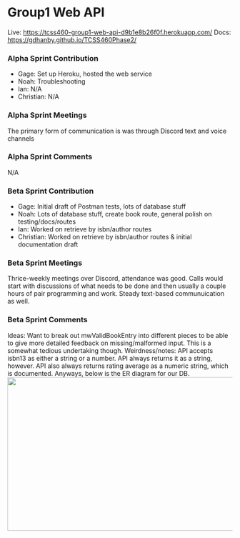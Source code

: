 # Group1 Web API
 
Live: https://tcss460-group1-web-api-d9b1e8b26f0f.herokuapp.com/
Docs: https://gdhanby.github.io/TCSS460Phase2/

### Alpha Sprint Contribution
- Gage: Set up Heroku, hosted the web service
- Noah: Troubleshooting
- Ian: N/A
- Christian: N/A

### Alpha Sprint Meetings
The primary form of communication is was through Discord text and voice channels

### Alpha Sprint Comments
N/A

### Beta Sprint Contribution
- Gage: Initial draft of Postman tests, lots of database stuff 
- Noah: Lots of database stuff, create book route, general polish on testing/docs/routes
- Ian: Worked on retrieve by isbn/author routes
- Christian: Worked on retrieve by isbn/author routes & initial documentation draft

### Beta Sprint Meetings
Thrice-weekly meetings over Discord, attendance was good. Calls would start with discussions of what needs to be done and then usually a couple hours of pair programming and work. Steady text-based communuication as well.

### Beta Sprint Comments
Ideas: Want to break out mwValidBookEntry into different pieces to be able to give more detailed feedback on missing/malformed input. This is a somewhat tedious undertaking though.
Weirdness/notes: API accepts isbn13 as either a string or a number. API always returns it as a string, however. API also always returns rating average as a numeric string, which is documented. Anyways, below is the ER diagram for our DB.
<img src="https://github.com/user-attachments/assets/6d19a5a6-eb4e-4195-9bba-82e6ee4ace14" width=574px height=344px>
